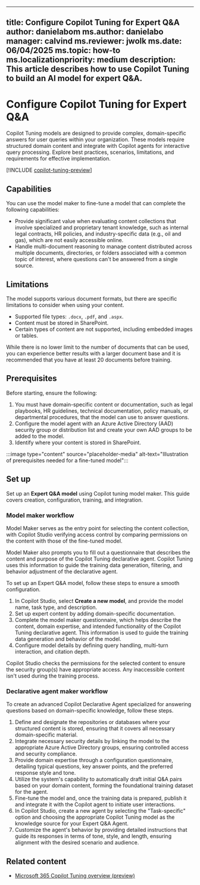 
---
title:  Configure Copilot Tuning for Expert Q&A
author: danielabom
ms.author: danielabo
manager: calvind
ms.reviewer: jwolk
ms.date: 06/04/2025
ms.topic: how-to
ms.localizationpriority: medium
description: This article describes how to use Copilot Tuning to build an AI model for expert Q&A.
---

# Configure Copilot Tuning for Expert Q&A

Copilot Tuning models are designed to provide complex, domain-specific answers for user queries within your organization. These models require structured domain content and integrate with Copilot agents for interactive query processing. Explore best practices, scenarios, limitations, and requirements for effective implementation.

[!INCLUDE [copilot-tuning-preview](includes/copilot-tuning-preview.md)]

## Capabilities

You can use the model maker to fine-tune a model that can complete the following capabilities:

- Provide significant value when evaluating content collections that involve specialized and proprietary tenant knowledge, such as internal legal contracts, HR policies, and industry-specific data (e.g., oil and gas), which are not easily accessible online.
- Handle multi-document reasoning to manage content distributed across multiple documents, directories, or folders associated with a common topic of interest, where questions can't be answered from a single source.

## Limitations

The model supports various document formats, but there are specific limitations to consider when using your content.

- Supported file types: `.docx`, `.pdf`, and `.aspx`.
- Content must be stored in SharePoint.
- Certain types of content are not supported, including embedded images or tables.

While there is no lower limit to the number of documents that can be used, you can experience better results with a larger document base and it is recommended that you have at least 20 documents before training.

## Prerequisites

Before starting, ensure the following:

1. You must have domain-specific content or documentation, such as legal playbooks, HR guidelines, technical documentation, policy manuals, or departmental procedures, that the model can use to answer questions.
2. Configure the model agent with an Azure Active Directory (AAD) security group or distribution list and create your own AAD groups to be added to the model.
3. Identify where your content is stored in SharePoint.

:::image type="content" source="placeholder-media" alt-text="Illustration of prerequisites needed for a fine-tuned model":::

## Set up

Set up an **Expert Q&A model** using Copilot tuning model maker. This guide covers creation, configuration, training, and integration.

### Model maker workflow

Model Maker serves as the entry point for selecting the content collection, with Copilot Studio verifying access control by comparing permissions on the content with those of the fine-tuned model.

Model Maker also prompts you to fill out a questionnaire that describes the content and purpose of the Copilot  Tuning declarative agent. Copilot Tuning uses this information to guide the training data generation, filtering, and behavior adjustment of the declarative agent.

To set up an Expert Q&A model, follow these steps to ensure a smooth configuration.

1. In Copilot Studio, select **Create a new model**, and provide the model name, task type, and description.
1. Set up expert content by adding domain-specific documentation.
1. Complete the model maker questionnaire, which helps describe the content, domain expertise, and intended functionality of the Copilot Tuning declarative agent. This information is used to guide the training data generation and behavior of the model.
1. Configure model details by defining query handling, multi-turn interaction, and citation depth.

Copilot Studio checks the permissions for the selected content to ensure the security group(s) have appropriate access. Any inaccessible content isn't used during the training process.

### Declarative agent maker workflow

To create an advanced Copilot Declarative Agent specialized for answering questions based on domain-specific knowledge, follow these steps.

1. Define and designate the repositories or databases where your structured content is stored, ensuring that it covers all necessary domain-specific material.
1. Integrate necessary security details by linking the model to the appropriate Azure Active Directory groups, ensuring controlled access and security compliance.
1. Provide domain expertise through a configuration questionnaire, detailing typical questions, key answer points, and the preferred response style and tone.
1. Utilize the system's capability to automatically draft initial Q&A pairs based on your domain content, forming the foundational training dataset for the agent.
1. Fine-tune the model and, once the training data is prepared, publish it and integrate it with the Copilot agent to initiate user interactions.
1. In Copilot Studio, create a new agent by selecting the "Task-specific" option and choosing the appropriate Copilot Tuning model as the knowledge source for your Expert Q&A Agent.
1. Customize the agent's behavior by providing detailed instructions that guide its responses in terms of tone, style, and length, ensuring alignment with the desired scenario and audience.

## Related content

- [Microsoft 365 Copilot Tuning overview (preview)](copilot-tuning-overview.md)
